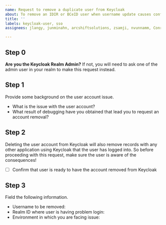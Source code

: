 ```yaml
---
name: Request to remove a duplicate user from Keycloak
about: To remove an IDIR or BCeID user when username update causes conflicts
title: ''
labels: keycloak-user, sso
assignees: jlangy, junminahn, arcshiftsolutions, zsamji, nvunnamm, ConradBoydElliottGustafson

---
```


## Step 0
**Are you the Keycloak Realm Admin?**
If not, you will need to ask one of the admin user in your realm to make this request instead.


## Step 1
Provide some background on the user account issue.
- What is the issue with the user account?
- What result of debugging have you obtained that lead you to request an account removal?


## Step 2
Deleting the user account from Keycloak will also remove records with any other application using Keycloak that the user has logged into. So before proceeding with this request, make sure the user is aware of the consequences!

- [ ] Confirm that user is ready to have the account removed from Keycloak


## Step 3
Field the following information.

* Username to be removed: 
* Realm ID where user is having problem login: 
* Environment in which you are facing issue: 
